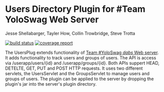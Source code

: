 # Users Directory Plugin for #Team YoloSwag Web Server
Jesse Shellabarger, Tayler How, Collin Trowbridge, Steve Trotta


[![build status](https://ada.csse.rose-hulman.edu/CSSE477-YoloSwag/UsersPlugin/badges/master/build.svg)](https://ada.csse.rose-hulman.edu/CSSE477-YoloSwag/UsersPlugin/commits/master)
[![coverage report](https://ada.csse.rose-hulman.edu/CSSE477-YoloSwag/UsersPlugin/badges/master/coverage.svg)](https://ada.csse.rose-hulman.edu/CSSE477-YoloSwag/UsersPlugin/commits/master)

The UsersPlug extends functionality of [Team #YoloSwag *dabs* Web server](https://ada.csse.rose-hulman.edu/shellajt/CSSE477Project). It adds functionality to track users and groups
of users. The API is access via /userapp/users/{id} and /userapp/groups/{id}. Both APIs suppert HEAD, DETELTE, GET, PUT and POST HTTP requests. It uses two different servlets, the
UsersServlet and the GroupsServlet to manage users and groups of users. The plugin can be applied to the server by dropping the plugin's jar into the server's plugin directory.